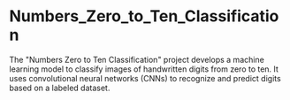 # Numbers_Zero_to_Ten_Classification
 The "Numbers Zero to Ten Classification" project develops a machine learning model to classify images of handwritten digits from zero to ten. It uses convolutional neural networks (CNNs) to recognize and predict digits based on a labeled dataset.
